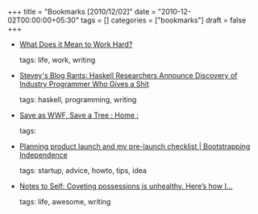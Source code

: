 +++
title = "Bookmarks [2010/12/02]"
date = "2010-12-02T00:00:00+05:30"
tags = []
categories = ["bookmarks"]
draft = false
+++

-   [What Does it Mean to Work Hard?](http://www.ribbonfarm.com/2010/11/29/what-does-it-mean-to-work-hard/)

    tags: life, work, writing

-   [Stevey's Blog Rants: Haskell Researchers Announce Discovery of Industry Programmer Who Gives a Shit](http://steve-yegge.blogspot.com/2010/12/haskell-researchers-announce-discovery.html)

    tags: haskell, programming, writing

-   [Save as WWF, Save a Tree : Home  :](http://www.saveaswwf.com/en/home.html)

    tags:

-   [Planning product launch and my pre-launch checklist | Bootstrapping Independence](http://www.bootstrappingindependence.com/startup-challenges/product-launch-planning-and-my-pre-launch-checklist/)

    tags: startup, advice, howto, tips, idea

-   [Notes to Self: Coveting possessions is unhealthy. Here’s how I...](http://jackcheng.tumblr.com/post/200367929/coveting-possessions-is-unhealthy-heres-how-i)

    tags: life, awesome, writing
